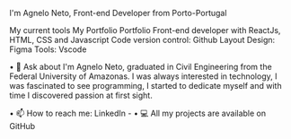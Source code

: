 I'm Agnelo Neto, Front-end Developer from Porto-Portugal


 My current tools
 My Portfolio Portfolio
 Front-end developer with ReactJs, HTML, CSS and Javascript
 Code version control: Github
 Layout Design: Figma
 Tools: Vscode


• 💬 Ask about I'm Agnelo Neto, graduated in Civil Engineering from the Federal University of Amazonas. I was always interested in technology, I was fascinated to see programming, I started to dedicate myself and with time I discovered passion at first sight.

• 📫 How to reach me: LinkedIn -
• 💻 All my projects are available on GitHub
